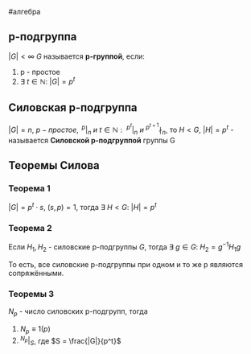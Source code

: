 #алгебра 
## p-подгруппа
$|G| < \infty$
$G$ называется **p-группой**, если:
1. p - простое
2. $\exists \ t \in \mathbb{N}: \ |G| = p^t$

## Силовская p-подгруппа
$|G| = n, \ p - простое, \ ^{p}|_{n} \ и \ t \in \mathbb{N}: \ ^{p^t}|_{n} \ и \ ^{p^{t + 1}}\nmid _n$, то
$H < G, \ |H| = p^t$ - называется **Силовской p-подгруппой** группы G

## Теоремы Силова
### Теорема 1
$|G| = p^t \cdot s, \ (s, p) = 1$, тогда $\exists \ H < G: \ |H| = p^t$

### Теорема 2
Если $H_1, H_2$ - силовские p-подгруппы $G$, тогда $\exists \ g \in G: \ H_2 = g^{-1}H_1g$

То есть, все силовские p-подгруппы при одном и то же p являются сопряжёнными.

### Теоремы 3
$N_p$ - число силовских p-подгрупп, тогда
1) $N_p \equiv 1 (p)$
2) $^{N_p}|_{S}$, где $S = \frac{|G|}{p^t}$